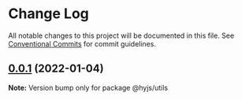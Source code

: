 # Change Log

All notable changes to this project will be documented in this file.
See [Conventional Commits](https://conventionalcommits.org) for commit guidelines.

## [0.0.1](https://github.com/heiyehk/heiye/compare/v0.0.1-alpha.6...v0.0.1) (2022-01-04)

**Note:** Version bump only for package @hyjs/utils
